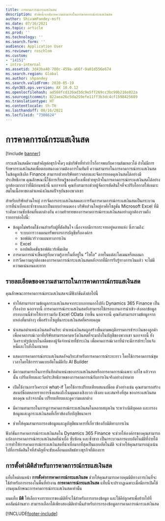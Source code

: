 ```yaml
---
title: การคาดการณ์กระแสเงินสด
description: หัวข้อนี้จะอธิบายความสามารถในการคาดการณ์กระแสเงินสด
author: ShivamPandey-msft
ms.date: 07/16/2021
ms.topic: article
ms.prod: ''
ms.technology: ''
ms.search.form: ''
audience: Application User
ms.reviewer: roschlom
ms.custom:
- "14151"
- intro-internal
ms.assetid: 3d43ba40-780c-459a-a66f-9a01d556e674
ms.search.region: Global
ms.author: shpandey
ms.search.validFrom: 2020-05-19
ms.dyn365.ops.version: AX 10.0.12
ms.openlocfilehash: ad568fcd126ad3dc9e5ff269cc3bc99b218e822a
ms.sourcegitcommit: 822aea26c5da259efe11ff3b3dc4cf1598425689
ms.translationtype: HT
ms.contentlocale: th-TH
ms.lasthandoff: 08/16/2021
ms.locfileid: "7386624"
---
```

# <a name="cash-flow-forecast"></a>การคาดการณ์กระแสเงินสด

[!include [banner](../includes/banner.md)]

กระแสเงินสดมีความสำคัญต่อธุรกิจใดๆ แม้บริษัทที่ทำกำไรก็อาจพบกับความล้มเหลวได้ ถ้าไม่มีการรักษากระแสเงินสดเพื่อตอบสนองความต้องการในทันที ความสามารถในการคาดการณ์กระแสเงินสดในข้อมูลเชิงลึก Finance สามารถช่วยบริษัทตรวจสอบและจัดการยอดดุลเงินสดได้อย่างมีประสิทธิภาพ คุณลักษณะนี้ใช้การเรียนรู้ของเครื่องเพื่อช่วยธุรกิจในการคาดการณ์กระแสเงินสดได้อย่างถูกต้องมากกว่าที่มีก่อนหน้านี้ นอกจากนี้ คุณยังสามารถช่วยผู้จัดการตัดสินใจที่จะปรับโอกาสให้เหมาะสมในเนื้อหาของตำแหน่งเงินสดปัจจุบันของพวกเขา 

สำหรับบริษัทส่วนใหญ่ การจัดการกระแสเงินสดและการรันการคาดการณ์กระแสเงินสดเป็นกระบวนการที่น่าเบื่อและซ้ำซากและเป็นแบบกำหนดเอง บริษัทส่วนใหญ่อาศัยโซลูชัน Microsoft Excel ที่มีระดับความซับซ้อนที่แตกต่างกัน ความท้าทายของการคาดการณ์กระแสเงินสดอย่างถูกต้องรวมถึงรายการต่อไปนี้:

- ข้อมูลไม่พร้อมใช้งานสำหรับผู้ที่ตัดสินใจ เนื่องจากมีการกระจายอยู่หลายแห่ง ซึ่งรวมถึง: 
  - ระบบการวางแผนทรัพยากรการบัญชีหรือองค์กร
  - ซอฟต์แวร์วางแผนทางการเงิน
  - Excel
  - แอปพลิเคชันซอฟต์แวร์เพิ่มเติม 
- การคาดการณ์จะขึ้นอยู่กับความรู้ภายในที่อยู่ใน "ไซโล" ภายในแต่ละโดเมนหรือแผนก
- การวัดความถูกต้องของการคาดการณ์กระแสเงินสดหลังจากที่มีการรับรู้ทางการเงินแล้ว จะไม่มีความแน่นอนและยาก
    
## <a name="details-of-the-cash-flow-forecasts-capability"></a>รายละเอียดของความสามารถในการคาดการณ์กระแสเงินสด
คุณลักษณะการคาดการณ์กระแสเงินสดจะมีฟังก์ชันดังต่อไปนี้ 

- ทำให้สามารถรวมข้อมูลกระแสเงินสดจากระบบภายนอกไปยัง Dynamics 365 Finance เป็นเรื่องง่าย นอกจากนี้ การคาดการณ์กระแสเงินสดยังสามารถใช้กรอบงานการนำเข้า-ส่งออกข้อมูล กรอบงานนี้ช่วยให้การรวมกับ Excel OData ง่ายขึ้น นอกจากนี้ คุณยังสามารถรวมข้อมูลจากแหล่งที่มาต่างๆ เพื่อสร้างโซลูชันกระแสเงินสดที่ครอบคลุม 

- นำเสนอตำแหน่งเงินสดอัจฉริยะ ตำแหน่งเงินสดถูกสร้างขึ้นตามพฤติกรรมการชำระเงินของลูกค้า เพื่อคาดการณ์เวลาที่บริษัทสามารถคาดหวังเงินสดที่จะมาถึงในบัญชีของพวกเขา นอกจากนี้ ยังวิเคราะห์รูปแบบในอดีตของผู้จัดจำหน่ายที่ชำระเงิน เพื่อคาดการณ์เวลาที่น่าจะมีการชำระใบแจ้งหนี้และใบสั่งในอนาคต 

- แสดงการคาดการณ์กระแสเงินสดอัจฉริยะสำหรับการคาดการณ์ระยะยาว โดยใช้การคาดการณ์ชุดเวลาโดยใช้การรวมแบบอัตโนมัติกับ AI Builder

- มีความสามารถในการบันทึกตำแหน่งของกระแสเงินสดหรือการคาดการณ์เฉพาะ แก้ไข แล้วจากนั้น เปรับเทียบและวัดประสิทธิภาพของการคาดการณ์กับการเงินจริงอย่างง่ายดาย

- เปิดใช้งานการวิเคราะห์ what-if โดยใช้การเปรียบเทียบสแนปช็อต ตัวอย่างเช่น คุณสามารถสร้างสแนปช็อตหลายรายการซึ่งแสดงถึงในมุมมองเชิงบวก เชิงลบ และสมจริงที่สุด ของกระแสเงินสดของคุณ แล้วจากนั้น เปรียบเทียบและดูความแตกต่าง

- มีความสามารถในการดูการคาดการณ์กระแสเงินสดในหลายสกุลเงิน ระหว่างนิติบุคคล และกรองข้อมูลและดูกระแสเงินสดที่เกี่ยวข้องกับบัญชีธนาคาร 

- ช่วยให้คุณสามารถกรองข้อมูลและดูบัญชีธนาคารที่เกี่ยวข้องกับมิติทางการเงิน

ฟังก์ชันการคาดการณ์กระแสเงินสดใน Dynamics 365 Finance จะช่วยให้องค์กรของคุณสามารถแปลงการคาดการณ์กระแสเงินสดที่น่าเบื่อ ซับซ้อน และซ้ำซาก เป็นกระบวนการแบบอัตโนมัติที่ง่ายได้ การทำให้การคาดการณ์กระแสเงินสดที่น่าเบื่อมากที่สุดเป็นแบบอัตโนมัติ จะช่วยให้คุณสามารถมุ่งเน้นไปที่การตัดสินใจที่สำคัญที่จะขับเคลื่อนผลลัพธ์ทางธุรกิจที่ต้องการ

## <a name="setting-up-dimensions-for-cash-flow-forecasting"></a>การตั้งค่ามิติสำหรับการคาดการณ์กระแสเงินสด
แท็บใหม่บนหน้า **การตั้งค่าการคาดการณ์กระแสเงินสด** ช่วยให้คุณสามารถควบคุมมิติทางการเงินที่จะใช้สำหรับการกรองในพื้นที่ทำงาน **การคาดการณ์กระแสเงินสด** แท็บนี้จะปรากฏเฉพาะเมื่อมีการเปิดใช้งานคุณลักษณะการคาดการณ์กระแสเงินสดเท่านั้น 

บนแท็บ **มิติ** ให้เลือกจากรายการของมิติที่จะใช้สำหรับการกรองข้อมูล และใช้คีย์ลูกศรเพื่อย้ายไปที่คอลัมน์ด้านขวา สามารถเลือกได้เพียงสองมิติเท่านั้นสำหรับการกรองข้อมูลการคาดการณ์กระแสเงินสด 

[!INCLUDE[footer-include](../../includes/footer-banner.md)]
